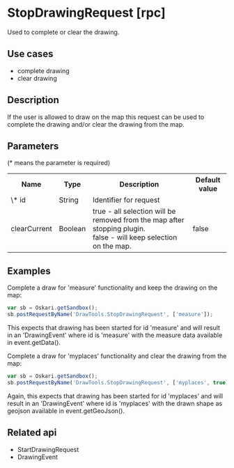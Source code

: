 # StopDrawingRequest [rpc]

Used to complete or clear the drawing.

## Use cases

- complete drawing
- clear drawing

## Description

If the user is allowed to draw on the map this request can be used to complete the drawing and/or clear the drawing from the map.

## Parameters

(* means the parameter is required)

<table class="table">
<tr>
  <th> Name</th><th> Type</th><th> Description</th><th> Default value</th>
</tr>
<tr>
  <td> \* id</td><td> String</td><td> Identifier for request</td><td> </td>
</tr>
<tr>
  <td> clearCurrent</td><td> Boolean</td><td> true - all selection will be removed from the map after stopping plugin.<br> false - will keep selection on the map.</td><td> false</td>
</tr>
</table>

## Examples

Complete a draw for 'measure' functionality and keep the drawing on the map:
```javascript
var sb = Oskari.getSandbox();
sb.postRequestByName('DrawTools.StopDrawingRequest', ['measure']);
```

This expects that drawing has been started for id 'measure' and will result in an 'DrawingEvent' where id is 'measure' with the measure data available in event.getData().

Complete a draw for 'myplaces' functionality and clear the drawing from the map:
```javascript
var sb = Oskari.getSandbox();
sb.postRequestByName('DrawTools.StopDrawingRequest', ['myplaces', true]);
```
Again, this expects that drawing has been started for id 'myplaces' and will result in an 'DrawingEvent' where id is 'myplaces' with the drawn shape as geojson available in event.getGeoJson().

## Related api

- StartDrawingRequest
- DrawingEvent
